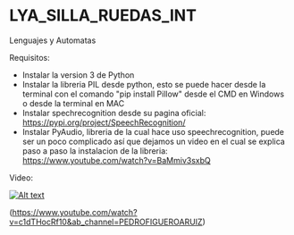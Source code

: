 # LYA_SILLA_RUEDAS_INT
Lenguajes y Automatas 

Requisitos:
- Instalar la version 3 de Python
- Instalar la libreria PIL desde python, esto se puede hacer desde la terminal con el comando "pip install Pillow" desde el CMD en Windows o desde la terminal en MAC
- Instalar spechrecognition desde su pagina oficial: https://pypi.org/project/SpeechRecognition/
- Instalar PyAudio, libreria de la cual hace uso speechrecognition, puede ser un poco complicado así que dejamos un video en el cual se explica paso a paso la instalacion de la libreria: https://www.youtube.com/watch?v=BaMmiv3sxbQ 

Video:

[![Alt text](https://img.youtube.com/vi/c1dTHocRf10/1.jpg)](https://youtu.be/c1dTHocRf10)

(https://www.youtube.com/watch?v=c1dTHocRf10&ab_channel=PEDROFIGUEROARUIZ)
